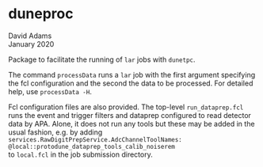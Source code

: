 # duneproc

David Adams  
January 2020

Package to facilitate the running of `lar` jobs with `dunetpc`.

The command `processData` runs a `lar` job with the first argument
specifying the fcl configuration and the second the data to be processed.
For detailed help, use `processData -H`.

Fcl configuration files are also provided. The top-level `run_dataprep.fcl`
runs the event and trigger filters and dataprep configured to read
detector data by APA. Alone, it does not run any tools but these may be added
in the usual fashion, e.g. by adding  
`services.RawDigitPrepService.AdcChannelToolNames: @local::protodune_dataprep_tools_calib_noiserem`  
to `local.fcl` in the job submission directory.
